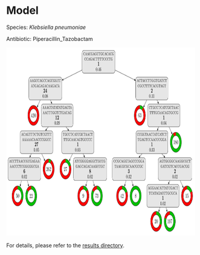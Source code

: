
# Model

Species: *Klebsiella pneumoniae*

Antibiotic: Piperacillin_Tazobactam

<a href="./model.pdf"><img src="./model.png" width=500 height=500 /></a>

For details, please refer to the [results directory](../../../../../results/cart_b/klebsiella%20pneumoniae/piperacillin_tazobactam/repeat_1/).

